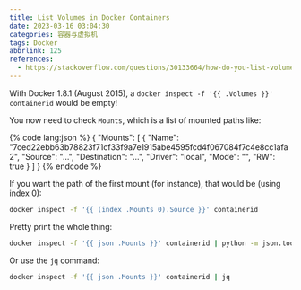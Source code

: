 ```yaml
---
title: List Volumes in Docker Containers
date: 2023-03-16 03:04:30
categories: 容器与虚拟机
tags: Docker
abbrlink: 125
references:
  - https://stackoverflow.com/questions/30133664/how-do-you-list-volumes-in-docker-containers
---
```

With Docker 1.8.1 (August 2015), a `docker inspect -f '{{ .Volumes }}' containerid` would be empty!

You now need to check `Mounts`, which is a list of mounted paths like:

{% code lang:json %}
{
  "Mounts": [
      {
          "Name": "7ced22ebb63b78823f71cf33f9a7e1915abe4595fcd4f067084f7c4e8cc1afa2",
          "Source": "...",
          "Destination": "...",
          "Driver": "local",
          "Mode": "",
          "RW": true
      }
  ]
}
{% endcode %}

If you want the path of the first mount (for instance), that would be (using index 0):

```sh
docker inspect -f '{{ (index .Mounts 0).Source }}' containerid
```

Pretty print the whole thing:

```sh
docker inspect -f '{{ json .Mounts }}' containerid | python -m json.tool
```

Or use the `jq` command:

```sh
docker inspect -f '{{ json .Mounts }}' containerid | jq
```
